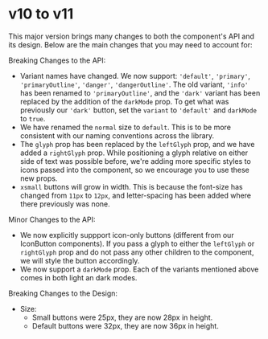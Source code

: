 # v10 to v11

This major version brings many changes to both the component's API and its design. Below are the main changes that you may need to account for:

Breaking Changes to the API:

- Variant names have changed. We now support: `'default'`, `'primary'`, `'primaryOutline'`, `'danger'`, `'dangerOutline'`. The old variant, `'info'` has been renamed to `'primaryOutline'`, and the `'dark'` variant has been replaced by the addition of the `darkMode` prop. To get what was previously our `'dark'` button, set the `variant` to `'default'` and `darkMode` to `true`.
- We have renamed the `normal` size to `default`. This is to be more consistent with our naming conventions across the library.
- The `glyph` prop has been replaced by the `leftGlyph` prop, and we have added a `rightGlyph` prop. While positioning a glyph relative on either side of text was possible before, we're adding more specific styles to icons passed into the component, so we encourage you to use these new props.
- `xsmall` buttons will grow in width. This is because the font-size has changed from `11px` to `12px`, and letter-spacing has been added where there previously was none.

Minor Changes to the API:

- We now explicitly suppport icon-only buttons (different from our IconButton components). If you pass a glyph to either the `leftGlyph` or `rightGlyph` prop and do not pass any other children to the component, we will style the button accordingly.
- We now support a `darkMode` prop. Each of the variants mentioned above comes in both light an dark modes.

Breaking Changes to the Design:

- Size:
  - Small buttons were 25px, they are now 28px in height.
  - Default buttons were 32px, they are now 36px in height.
